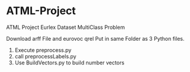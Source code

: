 # ATML-Project
ATML Project Eurlex Dataset MultiClass Problem

Download arff File and eurovoc qrel
Put in same Folder as 3 Python files.
1. Execute preprocess.py
2. call preprocessLabels.py
3. Use BuildVectors.py to build number vectors
